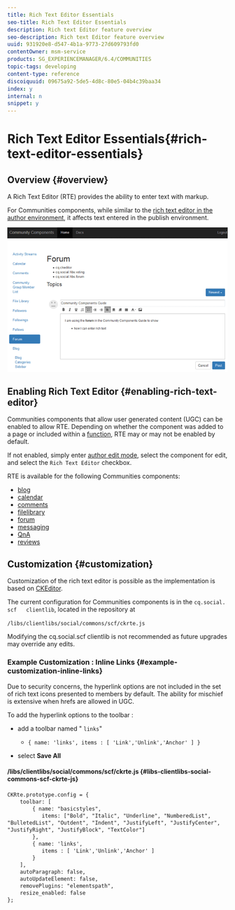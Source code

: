 ```yaml
---
title: Rich Text Editor Essentials
seo-title: Rich Text Editor Essentials
description: Rich text Editor feature overview
seo-description: Rich text Editor feature overview
uuid: 931920e8-d547-4b1a-9773-27d609793fd0
contentOwner: msm-service
products: SG_EXPERIENCEMANAGER/6.4/COMMUNITIES
topic-tags: developing
content-type: reference
discoiquuid: 09675a92-5de5-4d8c-80e5-04b4c39baa34
index: y
internal: n
snippet: y
---
```


# Rich Text Editor Essentials{#rich-text-editor-essentials}

## Overview {#overview}

A Rich Text Editor (RTE) provides the ability to enter text with markup.

For Communities components, while similar to the [rich text editor in the author environment](../../sites/authoring/using/rich-text-editor.md), it affects text entered in the publish environment.

![](assets/chlimage_1-410.png) 

## Enabling Rich Text Editor {#enabling-rich-text-editor}

Communities components that allow user generated content (UGC) can be enabled to allow RTE. Depending on whether the component was added to a page or included within a [function](../../communities/using/functions.md), RTE may or may not be enabled by default.

If not enabled, simply enter [author edit mode](../../communities/using/sites-console.md#authoringsitecontent), select the component for edit, and select the `Rich Text Editor` checkbox.

RTE is available for the following Communities components:

* [blog](../../communities/using/blog-feature.md)
* [calendar](../../communities/using/calendar.md)
* [comments](../../communities/using/comments.md)
* [filelibrary](../../communities/using/file-library.md)
* [forum](../../communities/using/forum.md)
* [messaging](../../communities/using/configure-messaging.md)
* [QnA](../../communities/using/working-with-qna.md)
* [reviews](../../communities/using/reviews.md)

## Customization {#customization}

Customization of the rich text editor is possible as the implementation is based on [CKEditor](http://www.ckeditor.com/).

The current configuration for Communities components is in the `cq.social.  scf   clientlib`, located in the repository at

`/libs/clientlibs/social/commons/scf/ckrte.js`

Modifying the cq.social.scf clientlib is not recommended as future upgrades may override any edits.

### Example Customization : Inline Links {#example-customization-inline-links}

Due to security concerns, the hyperlink options are not included in the set of rich text icons presented to members by default. The ability for mischief is extensive when hrefs are allowed in UGC.

To add the hyperlink options to the toolbar :

* add a toolbar named " `links`"

    * `{ name: 'links', items : [ 'Link','Unlink','Anchor' ] }`

* select **Save All**

#### /libs/clientlibs/social/commons/scf/ckrte.js {#libs-clientlibs-social-commons-scf-ckrte-js}

```
CKRte.prototype.config = {
    toolbar: [
        { name: "basicstyles",
           items: ["Bold", "Italic", "Underline", "NumberedList", "BulletedList", "Outdent", "Indent", "JustifyLeft", "JustifyCenter", "JustifyRight", "JustifyBlock", "TextColor"]
        },
        { name: 'links', 
           items : [ 'Link','Unlink','Anchor' ] 
        }
    ],
    autoParagraph: false,
    autoUpdateElement: false,
    removePlugins: "elementspath",
    resize_enabled: false
};
```


